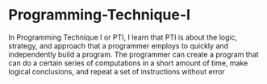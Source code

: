 # Programming-Technique-I

In Programming Technique I or PTI, I learn that PTI is about the logic, strategy, and approach that a programmer employs to quickly and independently build a program. The programmer can create a program that can do a certain series of computations in a short amount of time, make logical conclusions, and repeat a set of instructions without error
